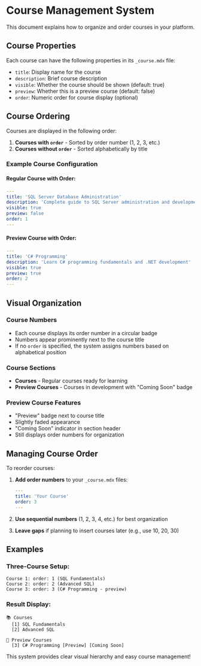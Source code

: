 # Course Management System

This document explains how to organize and order courses in your platform.

## Course Properties

Each course can have the following properties in its `_course.mdx` file:

- `title`: Display name for the course
- `description`: Brief course description  
- `visible`: Whether the course should be shown (default: true)
- `preview`: Whether this is a preview course (default: false)
- `order`: Numeric order for course display (optional)

## Course Ordering

Courses are displayed in the following order:
1. **Courses with `order`** - Sorted by order number (1, 2, 3, etc.)
2. **Courses without `order`** - Sorted alphabetically by title

### Example Course Configuration

#### Regular Course with Order:
```yaml
---
title: 'SQL Server Database Administration'
description: 'Complete guide to SQL Server administration and development'
visible: true
preview: false
order: 1
---
```

#### Preview Course with Order:
```yaml
---
title: 'C# Programming'
description: 'Learn C# programming fundamentals and .NET development'
visible: true
preview: true
order: 2
---
```

## Visual Organization

### Course Numbers
- Each course displays its order number in a circular badge
- Numbers appear prominently next to the course title
- If no `order` is specified, the system assigns numbers based on alphabetical position

### Course Sections
- **Courses** - Regular courses ready for learning
- **Preview Courses** - Courses in development with "Coming Soon" badge

### Preview Course Features
- "Preview" badge next to course title
- Slightly faded appearance 
- "Coming Soon" indicator in section header
- Still displays order numbers for organization

## Managing Course Order

To reorder courses:

1. **Add order numbers** to your `_course.mdx` files:
   ```yaml
   ---
   title: 'Your Course'
   order: 3
   ---
   ```

2. **Use sequential numbers** (1, 2, 3, 4, etc.) for best organization

3. **Leave gaps** if planning to insert courses later (e.g., use 10, 20, 30)

## Examples

### Three-Course Setup:
```
Course 1: order: 1 (SQL Fundamentals)
Course 2: order: 2 (Advanced SQL) 
Course 3: order: 3 (C# Programming - preview)
```

### Result Display:
```
📚 Courses
  [1] SQL Fundamentals
  [2] Advanced SQL

🔮 Preview Courses
  [3] C# Programming [Preview] [Coming Soon]
```

This system provides clear visual hierarchy and easy course management!
